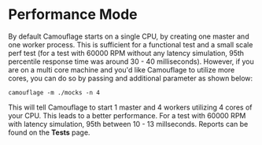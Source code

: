 # Performance Mode

By default Camouflage starts on a single CPU, by creating one master and one worker process. This is sufficient for a functional test and a small scale perf test (for a test with 60000 RPM without any latency simulation, 95th percentile response time was around 30 - 40 milliseconds). However, if you are on a multi core machine and you'd like Camouflage to utilize more cores, you can do so by passing and additional parameter as shown below:

```
camouflage -m ./mocks -n 4
```

This will tell Camouflage to start 1 master and 4 workers utilizing 4 cores of your CPU. This leads to a better performance. For a test with 60000 RPM with latency simulation, 95th between 10 - 13 millseconds. Reports can be found on the **Tests** page.

